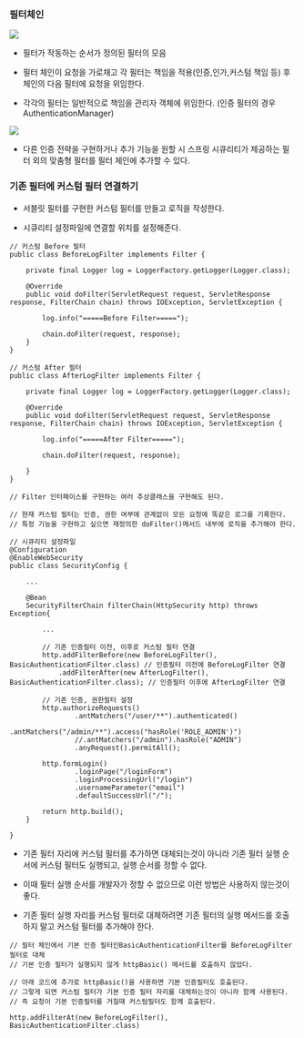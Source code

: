 ### 필터체인

<img src="https://github.com/pansakr/TIL/assets/118809108/ba82d1e1-626b-4795-8e19-d01c4e28dacd">

* 필터가 작동하는 순서가 정의된 필터의 모음

* 필터 체인이 요청을 가로채고 각 필터는 책임을 적용(인증,인가,커스텀 책임 등) 후 체인의 다음 필터에 요청을 위임한다.

* 각각의 필터는 일반적으로 책임을 관리자 객체에 위임한다. (인증 필터의 경우 AuthenticationManager)

<img src="https://github.com/pansakr/TIL/assets/118809108/2db7d20d-a341-4bb2-abee-b141273e7fe7">

* 다른 인증 전략을 구현하거나 추가 기능을 원할 시 스프링 시큐리티가 제공하는 필터 외의 맞춤형 필터를 필터 체인에 추가할 수 있다.


### 기존 필터에 커스텀 필터 연결하기

* 서블릿 필터를 구현한 커스텀 필터를 만들고 로직을 작성한다.

* 시큐리티 설정파일에 연결할 위치를 설정해준다.

```
// 커스텀 Before 필터
public class BeforeLogFilter implements Filter {

    private final Logger log = LoggerFactory.getLogger(Logger.class);

    @Override
    public void doFilter(ServletRequest request, ServletResponse response, FilterChain chain) throws IOException, ServletException {

        log.info("=====Before Filter=====");

        chain.doFilter(request, response);
    }
}

// 커스텀 After 필터
public class AfterLogFilter implements Filter {

    private final Logger log = LoggerFactory.getLogger(Logger.class);

    @Override
    public void doFilter(ServletRequest request, ServletResponse response, FilterChain chain) throws IOException, ServletException {

        log.info("=====After Filter=====");

        chain.doFilter(request, response);

    }
}

// Filter 인터페이스를 구현하는 여러 추상클래스을 구현해도 된다.

// 현재 커스텀 필터는 인증, 권한 여부에 관계없이 모든 요청에 똑같은 로그를 기록한다.  
// 특정 기능을 구현하고 싶으면 재정의한 doFilter()메서드 내부에 로직을 추가해야 한다.

// 시큐리티 설정파일
@Configuration
@EnableWebSecurity
public class SecurityConfig {

    ...

    @Bean
    SecurityFilterChain filterChain(HttpSecurity http) throws Exception{

        ...

        // 기존 인증필터 이전, 이후로 커스텀 필터 연결
        http.addFilterBefore(new BeforeLogFilter(), BasicAuthenticationFilter.class) // 인증필터 이전에 BeforeLogFilter 연결
            .addFilterAfter(new AfterLogFilter(), BasicAuthenticationFilter.class); // 인증필터 이후에 AfterLogFilter 연결

        // 기존 인증, 권한필터 설정
        http.authorizeRequests()
                .antMatchers("/user/**").authenticated()
                .antMatchers("/admin/**").access("hasRole('ROLE_ADMIN')")
                //.antMatchers("/admin").hasRole("ADMIN")
                .anyRequest().permitAll();

        http.formLogin()
                .loginPage("/loginForm")
                .loginProcessingUrl("/login")
                .usernameParameter("email")
                .defaultSuccessUrl("/");

        return http.build();
    }

}
```

* 기존 필터 자리에 커스텀 필터를 추가하면 대체되는것이 아니라 기존 필터 실행 순서에 커스텀 필터도 실행되고, 실행 순서를 정할 수 없다.

* 이때 필터 실행 순서를 개발자가 정할 수 없으므로 이런 방법은 사용하지 않는것이 좋다.

* 기존 필터 실행 자리를 커스텀 필터로 대체하려면 기존 필터의 실행 메서드를 호출하지 말고 커스텀 필터를 추가해야 한다.

```
// 필터 체인에서 기본 인증 필터인BasicAuthenticationFilter를 BeforeLogFilter필터로 대체 
// 기본 인증 필터가 실행되지 않게 httpBasic() 메서드를 호출하지 않았다. 

// 아래 코드에 추가로 httpBasic()을 사용하면 기본 인증필터도 호출된다.
// 그렇게 되면 커스텀 필터가 기본 인증 필터 자리를 대체하는것이 아니라 함께 사용된다.
// 즉 요청이 기본 인증필터를 거칠때 커스텀필터도 함께 호출된다.

http.addFilterAt(new BeforeLogFilter(), BasicAuthenticationFilter.class) 
```
